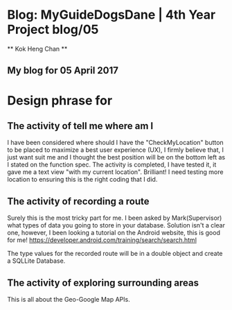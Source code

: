 # Blog: MyGuideDogsDane | 4th Year Project blog/05

** Kok Heng Chan **

## My blog for 05 April 2017


# Design phrase for
## The activity of tell me where am I
I have been considered where should I have the "CheckMyLocation" button to be placed to maximize a best user experience (UX), I firmly believe that, I just want suit me and I thought the best position will be on the bottom left as I stated on the function spec.
The activity is completed, I have tested it, it gave me a text view "with my current location". Brilliant! I need testing more location to ensuring this is the right coding that I did.


## The activity of recording a route
Surely this is the most tricky part for me. I been asked by Mark(Supervisor) what types of data you going to store in your database. 
Solution isn't a clear one, however, I been looking a tutorial on the Android website, this is good for me!
https://developer.android.com/training/search/search.html

The type values for the recorded route will be in a double object and create a SQLLite Database.

## The activity of exploring surrounding areas
This is all about the Geo-Google Map APIs.

